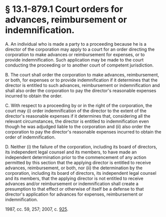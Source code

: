 # § 13.1-879.1 Court orders for advances, reimbursement or indemnification.

<p>A. An individual who is made a party to a proceeding because he is a director of the corporation may apply to a court for an order directing the corporation to make advances or reimbursement for expenses, or to provide indemnification. Such application may be made to the court conducting the proceeding or to another court of competent jurisdiction.</p><p>B. The court shall order the corporation to make advances, reimbursement, or both, for expenses or to provide indemnification if it determines that the director is entitled to such advances, reimbursement or indemnification and shall also order the corporation to pay the director's reasonable expenses incurred to obtain the order.</p><p>C. With respect to a proceeding by or in the right of the corporation, the court may (i) order indemnification of the director to the extent of the director's reasonable expenses if it determines that, considering all the relevant circumstances, the director is entitled to indemnification even though he was adjudged liable to the corporation and (ii) also order the corporation to pay the director's reasonable expenses incurred to obtain the order of indemnification.</p><p>D. Neither (i) the failure of the corporation, including its board of directors, its independent legal counsel and its members, to have made an independent determination prior to the commencement of any action permitted by this section that the applying director is entitled to receive advances, reimbursement, or both, nor (ii) the determination by the corporation, including its board of directors, its independent legal counsel and its members, that the applying director is not entitled to receive advances and/or reimbursement or indemnification shall create a presumption to that effect or otherwise of itself be a defense to that director's application for advances for expenses, reimbursement or indemnification.</p><p>1987, cc. 59, 257; 2007, c. <a href='http://lis.virginia.gov/cgi-bin/legp604.exe?071+ful+CHAP0925'>925</a>.</p>